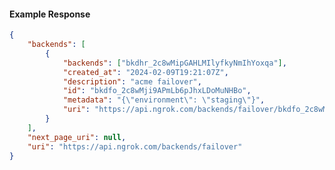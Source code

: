 <!-- Code generated for API Clients. DO NOT EDIT. -->

#### Example Response

```json
{
	"backends": [
		{
			"backends": ["bkdhr_2c8wMipGAHLMIlyfkyNmIhYoxqa"],
			"created_at": "2024-02-09T19:21:07Z",
			"description": "acme failover",
			"id": "bkdfo_2c8wMji9APmLb6pJhxLDoMuNHBo",
			"metadata": "{\"environment\": \"staging\"}",
			"uri": "https://api.ngrok.com/backends/failover/bkdfo_2c8wMji9APmLb6pJhxLDoMuNHBo"
		}
	],
	"next_page_uri": null,
	"uri": "https://api.ngrok.com/backends/failover"
}
```
